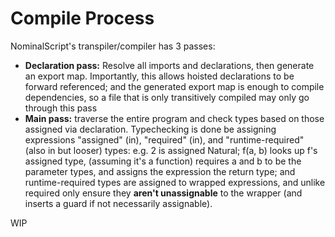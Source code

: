 # Compile Process

NominalScript's transpiler/compiler has 3 passes:
- **Declaration pass:** Resolve all imports and declarations, then generate an export map. Importantly, this allows hoisted declarations to be forward referenced; and the generated export map is enough to compile dependencies, so a file that is only transitively compiled may only go through this pass
- **Main pass:** traverse the entire program and check types based on those assigned via declaration. Typechecking is done be assigning expressions "assigned" (in), "required" (in), and "runtime-required" (also in but looser) types:  e.g. 2 is assigned Natural; f(a, b) looks up f's assigned type, (assuming it's a function) requires a and b to be the parameter types, and assigns the expression the return type; and runtime-required types are assigned to wrapped expressions, and unlike required only ensure they **aren't unassignable** to the wrapper (and inserts a guard if not necessarily assignable).

WIP
